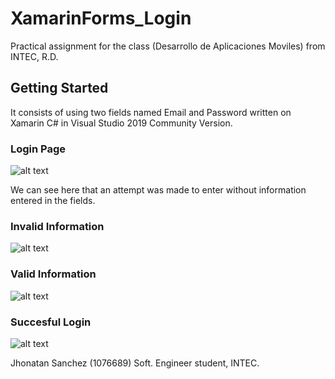 # XamarinForms_Login

Practical assignment for the class (Desarrollo de Aplicaciones Moviles) from INTEC, R.D.

## Getting Started

It consists of using two fields named Email and Password written on Xamarin C# in Visual Studio 2019 Community Version.

### Login Page
![alt text](https://github.com/JRayZ/XamarinForms_Login/blob/master/ScreenshotFolder/BlankSpaces.jpeg)

We can see here that an attempt was made to enter without information entered in the fields.

### Invalid Information
![alt text](https://github.com/JRayZ/XamarinForms_Login/blob/master/ScreenshotFolder/InvalidInfo.jpeg)

### Valid Information
![alt text](https://github.com/JRayZ/XamarinForms_Login/blob/master/ScreenshotFolder/ValidInfo.jpeg)

### Succesful Login
![alt text](https://github.com/JRayZ/XamarinForms_Login/blob/master/ScreenshotFolder/SuccessLogin.jpeg)


Jhonatan Sanchez (1076689)
Soft. Engineer student, INTEC.

